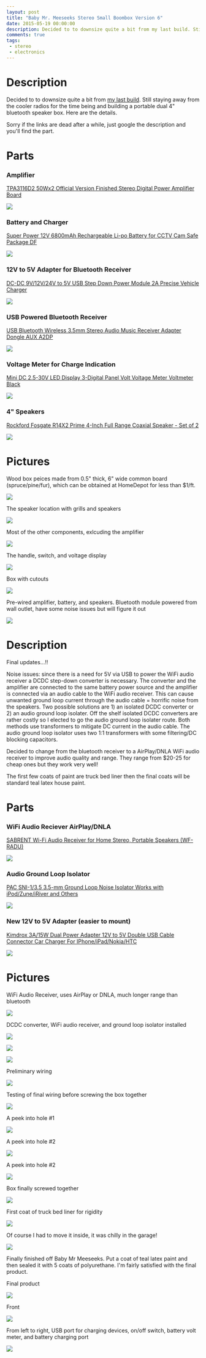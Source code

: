 ```yaml
---
layout: post
title: "Baby Mr. Meeseeks Stereo Small Boombox Version 6"
date: 2015-05-19 00:00:00
description: Decided to to downsize quite a bit from my last build. Still staying away from the cooler radios for the time being and building a portable dual 4" bluetooth speaker box. 
comments: true
tags: 
 - stereo
 - electronics
---
```


# Description

Decided to to downsize quite a bit from [my last build](../../2015/05/mr-meeseeks-stereo-version-5.html). Still staying away from the cooler radios for the time being and building a portable dual 4" bluetooth speaker box. Here are the details.

Sorry if the links are dead after a while, just google the description and you'll find the part.


# Parts

### Amplifier
[TPA3116D2 50Wx2 Official Version Finished Stereo Digital Power Amplifier Board](http://www.ebay.com/itm/400894841978?_trksid=p2057872.m2749.l2649&ssPageName=STRK%3AMEBIDX%3AIT)

![](https://lh3.googleusercontent.com/7-asMgcIGGd16mDDpKn7EdtD5eBuakJIHzHAp2edsym0uqKGoimRfop1M7SL4c3hppU8WWh894gHDdrLu_8P40r2LLCQ-XhD4nMOBWzGF_p5hbplw3wBTsuJGjnHdwKyPQyWnSLaNcyCmJfVY5HnlrHD3m_JKjHOcDym1vlrx9fSHUUmhHFsU4mDqgiUkMeuqtzkjJbTAzpgPa7f3TBifJOvv4uLo4Q9empZarO6PXoi_CZbgYMXlDAcnTtfgKuq9YaS6L9wEiOQjtnPo5o0NgGDxdoGM00p3Z7gR_n9XHAW0SXr8MDFqBD0aP81FjuwA0VXdUaFEYGJxrq-AOHLHu-Kww_mSTWlsxpPVSTqeyHCKjHi41casqpL4BmMCnGJ-qzZxyDqDrJaWePnr-puK9xx7yo56vf6n9Bl2vboPNiDjb_6Zq3C9k_V4KD23vgRiZIr2SD63_s2Nx-MNaTLdYfPGOOTfFqQ4uu5e2XLGO9bfEAsIdhhxU5uPjqS8MTo3QEGgS-QkPfxiWyupl2FOzhQME9Y1Kw4Lf1u4hHGJA_2O8aUB_TaSczqCY6BI_SlqJihkO-n9ygh9mAQKKKyu6JtvCCojBAq4N92hIr2mD9xAYzMK38L=w394-h327-no)

### Battery and Charger
[Super Power 12V 6800mAh Rechargeable Li-po Battery for CCTV Cam Safe Package DF](http://www.ebay.com/itm/Super-Power-12V-6800mAh-Rechargeable-Li-po-Battery-for-CCTV-Cam-Safe-Package-DF-/331626640087?hash=item4d367cf2d7:g:MgoAAOSwd0BVyq-y)

![](https://lh3.googleusercontent.com/nsA2ab464H1Oj99SbXolzh3ZvP6Ftb9cCzysx1kSGMS1OSYhcGyzVoHeo8Z6pf16wg91TDioRmTAdmh8jEavkOy2iGUj7ED79J8Fu9xoIK5A0GTxHDK6PHVHIRexgz75UG4aVH4XrvyaBwaRVKxKJh29reozjESK6w4Xkb5tbDpkzLmomEcCPOUDABkbQ9Gj6YupcQzg2uWnMv5rWLt6E4OlEAFqe_F3i1goTKbNdIV4R8oEIaVX7c5PaKYDasl2yB0sK_EamEKLJs0nQwmR7d4OgQ4SRfMFMLDEij0utyqJrXuq4tU9-PgC-K_oaKxYg-wwsn3g-p6k5OvP8OxDBUEbnsNZB1yVYuHNTvf-lKpdDAKzNet0cr9sGECfz2rp1s7bR-FlZmvRRlWhnaNphXC9cxj8di7rS5bBI-LKFT0LTCRZTQg5nzdt7AuCjTW0a6dnEVV3gXEHLSZqew1y8_Zk3vLL11snoutSuPMR1R8Wk1ec1Xn3mwEgm3CPB86HYc3fdnP4RZCYLFsIUWWhyfymqhE2uMf4BfHuRqoGi8jkNaPPIwZZLS_7-SQnnqTs7CamYL-UOV7PPy0gtoqHe5QGgodPeK3ZhbtgAYb7dOyIZsL63ooz=s723-no)

### 12V to 5V Adapter for Bluetooth Receiver
[DC-DC 9V/12V/24V to 5V USB Step Down Power Module 2A Precise Vehicle Charger](http://www.ebay.com/itm/131620939056?_trksid=p2057872.m2749.l2649&ssPageName=STRK%3AMEBIDX%3AIT3A)

![](https://lh3.googleusercontent.com/sQx11b7MWU-4yeBcUWktnBzxXQFQxHkVPUS1Ha-G88lubbgTXcbff1vN9hoLk6iGYvZwKRpJQCyIg6LrzJLzqlAZpQb1wnmpkkVQpDYIRdVy_BE_emCDfcwqnKc3vBXH661TBc7NXPL2SOODLmd8J6ypcr3E5Jvd33L1s_wro9sg5f9u9UW8E_q-qbqWMhCRJRGAni5smleIm1YHJ6HR51oo2JGtXmq3OQz1_9HUQ7y4jIxqJWqwm6NybsXR-80C9n08jcaGMwyZd7ADGQamA-564v0aRGxVva9okb1MnLgnQ0vZgmwl8wZTaFaduyB1GKaRV0lNH-o5PVOFMYZbBi0rlvJ8pcER6rTwhJvwUo1kYYb8I7XN1cTSUpmmGxJXmkzZ1QxxbmzJSPdyeKTYMRzbyUFMC12c9sSv21PcdjMkMJkRUMbt-IzYYAbRphg334YJt4tvPg5VmGTYmoBuAp56zTh4sw9A8dSBYJH_92nowq3J4LDngSBcaa91xns2u5YEtkY40GP5MGFLnzzFsBLzqYfqsD3hmXVpiILJ5W51LKT_9jH7NBZ32F0QmXsJJqO-Kut4kc6PVokClUrMeHqSbdwOYI1qW08-jDM_kt0OA_6G6tXk=s723-no)

### USB Powered Bluetooth Receiver
[USB Bluetooth Wireless 3.5mm Stereo Audio Music Receiver Adapter Dongle AUX A2DP](http://www.ebay.com/itm/131579597994?_trksid=p2057872.m2749.l2649&ssPageName=STRK%3AMEBIDX%3AIT)

![](https://lh3.googleusercontent.com/3VG2PWmNjRi1W-4QH-c5Pj6MQ-LyzJpYKdThW4TZUiHVUtgipAT9xpy0QSE3ULPVHNnJNuCXcSMQrLZ_wym0AGuej0ZO_DMzh7ShHO_c-Ve85KmkWCu6WmsNrLb4WRqSOTpS6wMkz-SM_Ysd-UimFYD58aGnNwSD7dih1WtzWihSTe210fvAl0VH-5B_blU1n98JlWAbC6hh-r_Xo65AB5pa3Mq0pDR-nA8k9EG4QuNMD11ZnKPN6hQNVwqwL79dX0Gews_cE8lfdLyZhYa1gwTCyCUtdmaTp0nRpsfeWBzwouQ3APZpMBxYpPhOlJoGYT_pn9QkpIkx53EaGbk6Dqxr2yqNPhcpRHuunNUJ5tUvpan9O9SWVl8a9ER4L31HHDBuY6KwYEaK9FVywSHCu19OxzZNetI7I01EdWrfxT82UlKkC4mKVakkLd8_k8n3bN0AeMzJicLKOgUKvdhUpmSEd7lOybEd6z1zLv8pk4SYfOc12tg3RPzLvja2SsYE3XLFNoj9JhzqY_U4vd5czqKVNbQrn7_ZGFFMeHqGYPXppfdPr8o0DO-v2dn9ylJZsoiCaXqzdxG07uJtt2-LjQ7uXC2AiTbppljj-NpX3KltZVVIh16s=s307-no)

### Voltage Meter for Charge Indication
[Mini DC 2.5-30V LED Display 3-Digital Panel Volt Voltage Meter Voltmeter Black](http://www.ebay.com/itm/Mini-DC-2-5-30V-LED-Display-3-Digital-Panel-Volt-Voltage-Meter-Voltmeter-Black-/121661543669)

![](https://lh3.googleusercontent.com/uULtkXEyVkUpYQlhTQvgQjR7BLO92v8RkY3MgOAbpDp-yamTNJywVf130nwnV0gFKat0uaHuuPMxcca_HewFfarmy_Qf-qoLmWsybQa5DECtcqL35jwop25A50D-7feuah4vtU3E8y9Rijw8H4luJSsCbOOvBwfaYpdaV_-QmFWV678Dva6RWD8LroDfsN_6loMV9bjA3sTVtdhgyPxqX4Y5Eb69RpjwP04etSSnitK7mfUg2yTyge_efWNgBdieU1fkuK0A2z28H7VC0dMTMs2d3rKgh9y0KtS2FV7_VwkDA0ScIUB-A-2VjFozp0n_W4rFXjsI_Ug9bixdINw_h84C2xXEOGiTd5BpteHAKZxC90yWAG1vvJenfpQLvLmqZl72kkMnyr-a2hrZrlSaV-3knpqNO6N0xH5Q2b_Cp8LgrBoWkVzcEHILuB0scpS0oGH9MC0yvunEh-EsitfquB46a7aU-NC72NSgHAO1zvpYBVTiSLMM_Z1xx7D2pGbFd_on2CFRn_4jR8TxkSIWAVQxkS6Oa87e7WlhgZ0KxU02FNdnZ88zjCWOXVigdBCSFDtFsUKkDHQ9qse4qMtdCoZ3NfAAzslFZ5WF4DDiIhircEVp2mbZ=s500-no)

### 4" Speakers
[Rockford Fosgate R14X2 Prime 4-Inch Full Range Coaxial Speaker - Set of 2](http://www.amazon.com/gp/product/B00BF6HWF4?psc=1&redirect=true&ref_=oh_aui_detailpage_o00_s00)

![](https://lh3.googleusercontent.com/XM_SSofhUD9xuk5CWn4hh2wHXJ7GdFdfMp_QszKimgLz-1DUKn5BMWu7HH5aNmJlL-ow2zQtYVN7x2X6x5p8Ir5CKBjPxENb_MdNubLON2cogqV-eJxlcZKCYr8-XJDXkcd8OUiTfzjkQz8rp4AbQ_X1Jd-jEn_rxiHQZ5BF8VAnnHb771wpqV6nmianh2mYZO17FnIDc42XUKrxZJxYLLDcM5Cjm88Tho_uuueBqV7xgH7tGmJz5ffpTTIWQfd4IzmjDkVmTvFxxy1tCwByQgcw2tHzgjVPtG5Jrimdz7si1nDcEnwG3eTtnFBcV1IY2EtUkDOAatjtotzGrmAYVZviW4_VK5jVsfjE3f-MWDHNb2jXC75GYgNuutfkXqTO1y7ksdVr0evLtXI8I0ie1wCOzdvrMxBp6TV-OqLhwFcKHfJAwyxrtGFhP0O_DWV-F2qQybj4MMdYpWiB3ent4V5uA1IcgXNzEsDeb4KuLG23a8FNOollV_oqwwAuZ6C0aRsyCjVrW7-4IpFs8tc79KGXPbqAtZDKBM7QncMg9D85_0H7b8gH5Y3pegJxpvpDYsb6eN6n8KUOsElvdlwp-jZrhtoJresmcmF026ki-_dEm1MgQyNI=w1023-h723-no)


# Pictures

Wood box peices made from 0.5" thick, 6" wide common board (spruce/pine/fur), which can be obtained at HomeDepot for less than $1/ft.

![](https://lh3.googleusercontent.com/ON9aDHtYSkX6ZGEP8M1E2HdhqS5ZDhmRbNkIY5tNj722q34CnYSy4AIU_caXYkQvUNaqRSyIijShlApIy8yRtVA9yqORwzPFKsKgHk9n9npf7EOKF2oW8R87y30i8XO3VhWyicPjGLBHO122ENPFhsEkPUNlrctUAgLaQVpYzOlsOBASggoy1oiKBx8TE_dkqnFak08DJAEef16meX2OPE_jV3DlNoCuwu64bNGqXFo0YtRyIGsYfgdaPpdEdqd_Mk351sH1aKNKjLwviH9wVc-AIVifdJRXMR9100BhetLrX2i2nwFS1g51rV3OOJxabReELyxoaqLHS8VSgblHASGylWlXstbRd5djxq0ql1eUJnQInAwve7_xfc_i4-U8DxXcgzaT2QGpJ_0mUiiaDJ1NJHCio2anDvHQloNRPVmewtb16quvYIuSbB-aWdxxPXJJ_bhuQGJJTCPtp8qb5EiEpgT0s7g_QGHV4CFAafTRdt1AzUOj1UEs7KPUA32dAz1zbZ9YT6BQJR9CJaG_H7e93bUMk00J9BOJ5N8-2KyQZuiJWUof25xRy8f0Mf1U5J4EwysfNhbEZRr-Wd_z_62XGiLl2-CjpV7KrNt80nTWVTcXlh0R=w964-h723-no)

The speaker location with grills and speakers

![](https://lh3.googleusercontent.com/Fap-3MKkG0kTTbg8DxJ4pPcUpFHDw-p-B48_qSlr1rklJ3y8p14bllFVWEUPy7Yv4sAfNZgAmGSXmBNGJMiqcaYMojlGNVOEgtyENJVllAM2w4ANXdO5K4DPH3_RF6qbrCOvt1swPfcZ-mxp1Wcvtt5KXVeXE-vGiVT60mdV5_FSI7hzhWguD7CA4wMuYH98k-NS0AH7NNhXxlPuzQc0JOjJQI5VFKlShInVQ1CyPqZtK27XbytTdaOumyu1uEPGTX_DJsOa3F4EgigX_PMygzHRcRPppTsDFgig7vkZlVrNeonGCbpnhuHYBV7jant-i_gDhK-ql3gsIAhqDkUkGVN6xm9XiCmrOb0S5b1vjC2N4dB1InZ5xRBVIKd-624QjAI9n4hxNw3dk5IL6fRCRr8zKjIpZBSWzKMmR_Ph4NThJo3p-i5wXBxRmnjbN7w_HqJSmHrOyLgAK9H5nQhiE_WHQP_UAwkIOK4WduGuZHYgo6Js3MOht6wl6Y72glknvzEKwNNRVIh-cGeML4cgpNA_l3gBkLJe4jeTabeXBuufIfbL9le7wMTTDe5NmPAdzWykGiB9kHHxAiIf4n_3haToHO9AWGp8SNP70bK6HknkBZtexeYG=w964-h723-no)

Most of the other components, exlcuding the amplifier

![](https://lh3.googleusercontent.com/-b_9kh7UgAcTf-p88lonPMFlKf6l2OKGyl8jy6ZpJQxboujU9dE64V-rVzqeYXpTsveIBkk3_QkoN_cfe2fY4ZiiTeAomhdrYn011zb24OhkOlVkhhwdlHoQ7n_kAM5AWNK7-EXQrXs_cLWNE66ZPL871j1OoWo5kPxcVah42-O3RvdaADANl3jBN7A3XA8CyLRn-REcJQE-cyt2vuk6VjH-gVTUTBKK_77vub0JyZvKI-X3ZDjZNnbpjMatHK98cdaeB0SMv5wkLrWHepnNvhLCV7Riwtcom1DPfajofAE03RQBJGLHTCOXLk_5d39UbGVtTqU9JZ2w8KfNi1ooLFuWYm8ZzTjH7ZGZ15wv3SSgxRlTzlqg5OYchLStjyUvy1RqRgkUsvlYvWVJDqCcgrnFbNjZms34XwF8Mvq0Uh-uLsJ8L8f40QAoHanH3lQZLIlxAlgyiP6Az5D6QXIwvyY82wU1IqsOFbNPpu_Gq4jwexQCln9sGBFf-NFR157yICfELeBcxcpTnMhPuXgKTD7cKbQ7cJd-dH7Gxw-A-Vh745YtcRC7Am1uSQ6HHkw7N5GOzWHJipabarkZzITRSnr2m46eNwWRFVZG1XQbah8dvAHZeuM1=w964-h723-no)

The handle, switch, and voltage display

![](https://lh3.googleusercontent.com/fKf8LVhC9FjZCc1lUwkXD62wBoz70W2_MQLxO8s_ZpdhgQrn7t0JTgoM2V0QOUT1M25SR11pUoMCFcDSH7vvIoPBvoYM63OmoqpKDZk4UabMUGCv1_HwIteCkXn0EWrMg865AasvR1NfjLkq-gEnWthTfqK3pPW3dmxy93ooK5p-bJkm-SPg5Xl0flW9fWgqwUi6OCjf2XpPIf2FP75O0jh5sHicspVUIfZRERWnPKNlKQZrokbaAfyEcvrb3kn7XxgBRlxU13dHV9PJ4xQHKknHJ-pN0tzjHRo2BY7Xe3BhGGA9SCjppVTJoHwpyi9Z58c9tFEXSdHxNLKSU9y-0YNuFP2zOkLhwWQGOL0fZDVOgXtV7_qQ0X7Hu3CXdMKXdGPxNUpvv8_wH0aAy-55g-0Ho6ywHmgaBwLRhqtdyMEW0h2tR_hmgRVfXcdjpptHxZgx0oRtnJy6kNoyswaSbtPdc9YktP22clk_jc2u9PiYmNhawAus6X0cjJJEhhMMjs9IR-Q02OKG7V5hrUHsJFacgNxnzhtrdihVF10WXB2ZvefXzvLAE1ugp5dLSqJqlB0I5FFAINYR71nUZAg1m7cq8ak43NcUmy04xuBn-TgQwhDmz5TX=w964-h723-no)

Box with cutouts

![](https://lh3.googleusercontent.com/CXi0GkHvN86fLzLtmFj9j6H0yxBHJBy_I2Aoi8JkRDb_9Mg3NHHDRJBuo1Jj9wM9gUuJlMZ1TIp79gVClTU1bzOpFuTA337W2Cl1dSwHT0A506rnbDrry3YVmRwOdhZsXConG78fjLddP91IE_Mg8w1tPlpTjuS-mekltFy53d25dilJTQMAtzzu4K9Ue-y63_f0qGcu9S62GJvgkraIa5rGrQhwQ7uxZ-cc3m91PRAgP5jy8zz9BLqlx1pu5n5_iCZGF783u1yUZNG0ul-nGpJrcCIfiGDhN3Suj-vjc_pdthMTvxCsqJ0GYqKRDOf-qzvjxzt9k2Ioco8npOdzrIaIwplAgCqALfTewbDzmqAtniWZN86hyP4FU64t9IdAmjbIRvmzzlaOU6UmQS80AYzuGWMrxtT0GOkdnSUE_RXiMMLs96M7cqN0aOPqCHOFM1KomghkjImEMsj-rD_HBCYA4D_4guZ3bcngXeG5Ez61RySw45Lr5qn6D2wGLagbKZDZD50pL49PWQk_OHDaCsnScAQ8u3AtlfR_uJeMMQpS4KR9bqU8u64NrrcQyIC1uCGXPsdbDg9xzjjgOWVzfJ8QRPunom9VUalDMbVxAcz8ufxe4y-Q=w964-h723-no)

Pre-wired amplifier, battery, and speakers. Bluetooth module powered from wall outlet, have some noise issues but will figure it out

![](https://lh3.googleusercontent.com/-67jZXvX4BhRO91juKwLt4qlh7UAgOIL2hceqKkL8Fr9lC4CleSumX4s7QOZpWbdWGzz1no4yU6qE-pBqWfJNiuTXuoJbovwORepyovPpGI2BdqYrO43znsYf_jtLwsuIcTwF2plhkXX7Kp3mcjq7C1EisKsW6KNGizoE50AgFS_ZXCu5h3lga0A0Iq-lg1PdInIbXNZ2u6zFfzzMxg3DoCxvMv8rCJuYUYBmf3zvGukXUaY6V-KKhuI6o6xVZo-qOwmaPg72Gv88QxULsef6LUPVMteEHkVxAfi4Cnjl53lp6026ScjshWR_v2g_AG7z2fl1KwWHBKfhgdK7jd7K1E_H9oS5uZKGy7YOIf36OMsnjZs7mQu530WE8F2HttNezvRpvCB964DjFwEKEtQQhdTCeplnYFu-AjWPobJ3_kyk7sLyf_Jjc2J0B8l_Fj4nMoF7tuRRklU42FMndGNyeyEStLdzW5AydHVGvKJ6FYBwXGVr6fnw-RzS88pMlTkZDPzBz3IuI4vN1iaQ_sm5-LlOgjQ7gpxFfyXD612XO97CNtHpqX_zrnTIEm98iXCC6T4vIcnDt_e8o1CEHWHGonmyOc3pT7Hb50iIi4Jr_0YfgL3OqPx=w964-h723-no)

# Description

Final updates...!!

Noise issues: since there is a need for 5V via USB to power the WiFi audio receiver a DCDC step-down converter is necessary. The converter and the amplifier are connected to the same battery power source and the amplifier is connected via an audio cable to the WiFi audio receiver. This can cause unwanted ground loop current through the audio cable = horrific noise from the speakers. Two possible solutions are 1) an isolated DCDC converter or 2) an audio ground loop isolater. Off the shelf isolated DCDC converters are rather costly so I elected to go the audio ground loop isolater route. Both methods use transformers to mitigate DC current in the audio cable. The audio ground loop isolator uses two 1:1 transformers with some filtering/DC blocking capacitors.

Decided to change from the bluetooth receiver to a AirPlay/DNLA WiFi audio receiver to improve audio quality and range. They range from $20-25 for cheap ones but they work very well!

The first few coats of paint are truck bed liner then the final coats will be standard teal latex house paint.

# Parts 

### WiFi Audio Reciever AirPlay/DNLA

[SABRENT Wi-Fi Audio Receiver for Home Stereo, Portable Speakers (WF-RADU)](http://www.amazon.com/gp/product/B00L26YDA4?psc=1&redirect=true&ref_=oh_aui_detailpage_o00_s00)

![](https://lh3.googleusercontent.com/QIDQkJ_uFBVgQPjYYz8SuP00TgugHEhpWjAmvYeRO43zp47ugprn9juIUpK-UEzE5i5iUh5yabzWFvpVCUqQJSaYZhuMY3q5Xn4xDRmByzUql91qwuo48sE8zJsjoA760ikSyl1fsWpWkHgn1MP8E3ZMPcNky2CBnvd0Tkvn6buFtS9VtkY0ci_-8rhRAPAKd293-K47C_2pzAUxz_fHxD2OkV1PRXL_2KiucJfIMLCGVs2kq3fg1tfSLxYkszbplNrZ6VSOfaqNzz8Z1SZM7BgXwd3Nowotr_FZeMtrIJU1iXu_dbhnzrr6TNLgkHMVVj54z6SYMkX6N7b0eMZAn-Idc5ahBkGEbcSibhhGgI1iw73fiQLl8XjF1hZGYhl8KXf51-JgYwiuU3UjtDIg37V-IsBiUE1LARrpYxSZtpQmlU-I3Ras-HP_GrXT8KEpxsuI43eFRT6LjMsOx80ytTrZ1Y6hHMwvKpbJ-IG3zDivBStsulV5RASrKClMf1a-iXZ2QeZRIiuhvpCczDbXw7D1gZi_YWlK7vqhnPi7ZHtZUPki_EgFMJKTw08soLEhcrTvSPCQulVlWuB251hXqtrWUlb55IRD_jf3g2kvq8RJjKpqHVM9=w543-h723-no)

### Audio Ground Loop Isolator

[PAC SNI-1/3.5 3.5-mm Ground Loop Noise Isolator Works with iPod/Zune/iRiver and Others](http://www.amazon.com/gp/product/B001EAQTRI?psc=1&redirect=true&ref_=oh_aui_detailpage_o01_s00)

![](https://lh3.googleusercontent.com/o7Qf-PH6B__Dy1zg0hIVwVv0BQYQyohLuFm2bKdRQQ2ljFEXMekNzAWL4p82bIoGbAZccQXNejw-BlQFbD2j5rOclHrFHB9RLTov93JJH7ArwoUmtVIjde_XWfuMgo3YcPeEiRXKiN1ruBGaBzciVNGG5QQEiu66vVfjn3ys0G8ayjKXkMQh6ROtt--qvKCcenjY_sLFO84vT3AnKtP7ssmQLHHPAAKTT4bj3XQbNyjx2XTdqQm33L-QXvxcvhOGMy6LN4mRRUKeIs0jwlitV1I8PnRNLFnRug4uEfFzLOBYK5q6-ogmdHdt0o8UKYg4DpkkOKpnxuW3O7TdYII8g37PoRY1m0aO82nMz-zVo8KtsEBTkzWlRv8O1naMeKk4z2puIDDHMwJm2dBqhaUcCFXPDsVabItMTXxq7NTBJY3h7gm7hsoWyra7irMpw6jd2diICo_h99gys0iZ5v0HAvJn45qDUtTaFxWLVxHhQuK1GmGOKvN1jJyYlEnwAwU6lQsmnh5xQdjJcpmBCskC9tQZQKobur9EYzve1RmSNCR6hiAgqoiZdSKQyGaSJ8G2MRHeWbAfDQK1RmVDw4nPgNxueNH2_YYyU1P8QnSQ4-PEWY4x99qu=w500-h349-no)

### New 12V to 5V Adapter (easier to mount)

[Kimdrox 3A/15W Dual Power Adapter 12V to 5V Double USB Cable Connector Car Charger For IPhone/iPad/Nokia/HTC](http://www.amazon.com/gp/product/B00XDSA82Q?psc=1&redirect=true&ref_=oh_aui_detailpage_o02_s00)

![](https://lh3.googleusercontent.com/56gKH3s1r4EFT_PA2RyldIRG_QYtWsolq5B7FDBpnMM-lxWdtVqJL2E5yP-QzIoNSaEK1YtaqvKakzSx3AM1QVeVFfruyllCCVdgK3WbYpA2x6zoUsRmXB-aZmZVzgL1pjGilCdw3nPm5EYaElKTN7LR5Zvq6ckEsJVyLBt7-3t2H5J7welU-R6wfoUrurg0zKO446V3pyCatKLcS2cPKZiZwzP2yFAUrDJgzopJCqTsbx7Cx7P8gsM1LOpBwPgWzDRcEJ79OsJ-dBifUitY_BUN_gFZGyYgfkhjVw7Ub7z-l-fPb2QNOKQJFYAuxJi_MiDdqqnTrZH2dWAmcgmu8IZLaBowh1T9OdWxxNbTOQDOPQw_mHxNIqp-WmWy8lVdGy7lN9YFiJ1d3Eg-IShUyoaoXoHn3aCPoSAwYw5yZQfAOLDU0L69Tu2D4iyO5reeJYcFo3lUliQTTGOarxps7sdlEyXzURPjEbP4vZSS4XsxQZ17p3LIkeh7a--Bk2yLSjosVKkzNjN9yS4JIGRLp7GgK7DRfOAlDj2X34l-GzaECkmJ139QVHyrIMTsG3YTOt9yQTJbvzc1GzaSbAEO2FGIzLgdwfzwuJFk3x5XReDp_LyKTp2G=w422-h301-no)

# Pictures

WiFi Audio Receiver, uses AirPlay or DNLA, much longer range than bluetooth

![](https://lh3.googleusercontent.com/YgexFjFiUB4J0EuQWhdouqtvG2if9QxmvnBxbmJ0S8GCipy-deYbMuVabte0T88hUFmkUJI2vwDTeDPPcthqpNUnJ3sj4wBIOZjZ53aHBilhBqGaT7kavKgdrYrfiJL_VIuwEMS4tlPC-IghaSclY642vAEIAb8ApmygCgJVRME3lzdkUPRJSkS9L7G2U_cAw5jrht8TYOGXPdi62iGmpYdtJBGudiZqlPL22wl8mkm1WTY6aHkXOvpX7vCRXqKCsqfCn3yBJLQjj5F0FsQV5in-eMZoL_RMdyC_MRXyL7srr_6y4HrSYAO-GsLvGF6LhqJFJT2eoRKIg39p0GY-OGDkYQC-l7DydnFWbT85IqNYG5iIk267xc86lvneKyojG5uo_L-oFItJkiV9AawhjPTUUB8s_fbVsQD7e2Y73lLLkZ-m9yZ-QQfRIZfLNlU69dF3_i8hK380E_VdRJF3dkM2AH9GWUbDt0KrRpWdfNF2tKzs37ExBO6J7YyUtqu7mMLDWcHuOPwStieNWWEDCnrk4JY0QqjZZN4UD8oQErQ3PDPRPiRIuxQRxqP-ft8o56D-TCqZxvp2BFlR6j3rOMA4sZGhQaphZ1eUt5d0Lg-4CUCyTO95=s723-no)

DCDC converter, WiFi audio receiver, and ground loop isolator installed

![](https://lh3.googleusercontent.com/z5Bu3M9-Dd23IyNXzJYKIMye_gcKsor9lHdyQqs-0H1N9bA2oH8CW6fPLD8Mnqlz8ZPD18sDbSrmOuIfbeqN5GB01x8Rj_sVw6dDnYjAoKVmSYmtAZJvlJUf_m_xxZFozwEWhKr-8yh5N2QPOGKBwAqywyM4AeTY4eN2GZAoEAG1dX8ALYSXYs46OiY60vxP3uPjkHmkPp5fwht-zU-y2v82HbHNJzIUAPsjtLc-3-w5lkAwlDttGmYCZ79iEHlosgox2Uan8qTWx8M88OCeKRXknhwCiGWkuZWbD9fmm4l3Z9ZKGevR6tWP8IVC3inewf5iVavfYx5kAlrauymYNW9wdvCAOXPtoGxQ-hNeSyObyLQGssOPvy8rO9ZzSCYgPryolsu61KQpjmgpH_5tMD4Swc1x_j0Wu0xbJXtscE_gWCnakn9lGXIzgRXiR7MeB7yN-emprSyRgoLtvUWtQULVb6eyJBuzZckCYUp9PRVqryww8D2vS3aokVwTIppb1jmhI_oaCu_4PFS9psjbCnIBnN98ohhntramB_6gf-ONB6AbAiNGOoVLHmBEg4XhO4heVCH2Doi4jJJGCbE-qCPfXTkIbykI4ERTchuxio4_7tChTHdv=w493-h370-no)

![](https://lh3.googleusercontent.com/VgOqtKv8JoqnbeH_yqEyoJVwKoeZQVs6NVakNZc1YN6OWftp_KUruJfj5SIZoQwW7Yvf40wE-fY4ayWe4_kwVe705Y3OmGUuq4qpwAtL59M3FZe29BwTbCP2DqKsJ4ag9oG9zRxakCFMGBE8hf8H0Z8w3Wk19LDRwfOWWrbq-0Ron1Q7eKLKNeu2Y6VM8QPD2pVn7X2U6_PlicgGQ-nlicrhkr6TKSJqEQuFW7rWX0QBrF9SKlOmqbQMCyn9DM5KCYyY6ucgBs7DgH5tQCHrjR0q4WBIXy47xXOS_tA47Ka-5pMQ46KPpIAUxqAfjThsa-w_nqXHOoIhuKajtET7VWkOB7JmlxKYbqM5kariqQAA0sRNSFowvGBKeZHZdfpDL9BXMC7NtnCXhDh9vrIY3dENnXPSSrDiZ4CRKyo08yDs4wcMSDpsquFMvxRhSPRtWR0AL0217WOVrIHBgfS6yX-C2cSJIlX-9-yKfgAbug99OTXpfJYEfikPnX1ftrsIbzgJmKCwEWfqy64jp4W8I54Q7CWWylEuHyAZ5nN_IPwOkMc8yFHyny4IKilvf3VUCYzSD9t9F9xdMKe_xB7ditVFho9gGIrwab7y1PfmorWIxCoJ6jnu=w543-h723-no)

![](https://lh3.googleusercontent.com/HT2cdAxPVN6OJnx0a9ZLqqJyXZiDF-rvS_lxYNhKZmROyB3wvnvS1LVNFvsmI-Q8rcW9lp4jkJnRQTyPjG1uwZ5hHudlTyrdAPnAe9DWlyXUzarDx8PlCde1eSF6YWL2W3GYGRU0tPtziXI32oVsF-KPQwf7OxVZyrPahYEoRPkY079T4dELKDb9XX5eYx26LZbydHYzb_Tgm-_GNRkqtUGLPpcv6qEim6PlQGoUl8grhAN3w89gA1ayyGX7aj_Ftqf1-Rt1zwOLY6psL4U7LytwSiKfYkmWoORXZfAVuBs7NZFayfLY6zuZ88IFnb07dVCgUw_bIPnDgTqHtWU66OW4b6fcFDcTc2gA6NzbUz2LQkp7gxJwP9ttRClwdh7D5CqGhnxWhF4Gj5eeolXu9exQNXnyhPvVN-RNLhMcadUuwTudByi0Fipy6FVk6P090Bx5HEagAVCd7aezWDxOh8k4SVZEuJXvzVWLyW3s4jAM5EjjLi5W1DJzUQpbVq1t82o5_zAMs6YLNdxkK_B8mXXdIEE2Fx8WpTG64WnT_fsOSidWkM-7L79pPWymFAnGnKwVocGNIcS0vVnjRAaG9u87HO9F6bjABbGb-lZ6OW21qh2Rtfzp=w543-h723-no)

Preliminary wiring

![](https://lh3.googleusercontent.com/vPigfTje5Qa43HI352UCCgf9gNy5nz7Te9GEbm9NS45ZyJdS2TPLMO63zVSpypJ8Vfedy6E6z2vWCwcE6hxm2NDAoT2j2xntRWVJYixpKyFHuxR7or6qBrugJPAZbUHQ4qEXnNYrJ0r0Lvawynjpwp3IVdPEY8IF-LuLTD79Ki7TqwHuYu8kMzCdSNvl3oVlpGGrtfzlWxsTe80ptPyL7PFPUX2U2gazpGJkxZZPBzkEk0bfpaZfcJBlvlFZLNxuQ2OV21Po_nMlwXI-c2DuEul94fDrxULBDqi5HCQ5JZDXJy7Qs_kKdTZ3cxyv-67-ioIEnaFboHSSNa6F7V81zyrrLnejPwDwoh_sdYuX0-36zKaoPx3I0ontr_uOvcOnLwrt2wNcFbV2KHUKkJpBixIuV6RxsLPnfNsKGeRg6KELaxZeKoVxUeCvQ1e_0F7lcBiGJbPbIEfTxaxosZrUUrH3I1IA7ncqUcRQDSq2qJVnoIaUHdqWBm-6KvYmdirmhGQ-QzeBsiFFAT7dc3YS5o1SNkc3w1Q1bVHrw51Y7SHKYbJ7A4iOaVhCzqHVumRe_kb_WPLWZEuR4wWTl2wQYInehzyB2A3tnrsaI0hmx6cK7Gn-hxe0=w964-h723-no)

Testing of final wiring before screwing the box together

![](https://lh3.googleusercontent.com/u3Oe8TxW6xGhkdxoHpb9DPLOArv3BwwSBz3k5z1ZcHzuQprCpaDS0vyn1yKgPgrfa_VPBHKNuHZENZzb5U7WMatbEK8fcoBNteEhZmpDkL2cyKLxq1yMAlPkFJnzL2fpUa0yr_EANxPNm_aXTfjwB8fpJntKJw2oIY9FZm0KdNIvrt0lYWIK0PmCPLIR4WpPNZjnUFS23xz1nBFuXbwlSrHmkZrSkwO4-Xo8hjd0N8Es50u8PQ0ul6Mz9tDtIEzE_whelyx1iASRB9jbqEdgcIYRdDn8LvH5QhbSrXShWet4tWKfpXgXC9uqiT2MvRCW3k5E4aIfkvFiqC5D6dBOaBcLlbk_d7e-PE5FH93YL_a-GopHZVJ6ipLGqjhJ30UiUqp_nY8GigjKkX1wqBzT39ZNiMWnd9GPcI4IzzXfyVPIF60_Ohbu8hbVWbL8TKMVgJ48rvzRrh5Z8u99EQTqs4vu-appZ4wigzguSNxbH4vdJf3kUNo6bbal9tivZq4Arkzjiwq0M3-uCdk0KAdv1C5Kai6lgZxLucbPa_sR8DntoBmnbyd8CNuD0kEndNE9JKuFWRBOmYXWz8pTgS17ohWtlCVjTp5a0TtjSyPK9gRPsVryoX3J=w964-h723-no)

A peek into hole #1

![](https://lh3.googleusercontent.com/nR4KmViWZg_uVTdx1gjKXJMCvM26vfaW8sZqV1cDNFHrb-RH4vmzgYnAfi0p6ffFnUa8c2-Q523_3LBRn4HMScMeFs3yqSML_3KXdvtl3O9mj7wkodxyFZtsVbA5ezge_YsXvTlDy6qpXtXJ7pFhEoqv0_1iTo5uvlJOLmWORDg0ki6vz_rRJQ-YLvNuJ5x4LQHzmRelcC8ulC07rMHujj85sal9QVL0YbudFoY1NKE7IXcdkNLotbE-Y_MmldcEBadsYEpzBOxfsQQNRm5NGJid35-fs_8G3LqyAIVbebHNSl-zMpcSXfzwpg3aL9DSJK_LILtKtByC50vYL_QY_bLssRUqRz2_7h9oKAOR_C5ZQXqPDQ4F885L5z_C2GUO-zX830D0uElvegTgKh5I7A9iRqc6NsS-mwpGNs87SOZoPRbDuctuLOPcb8lsiRpqqHiSfophj24gS3zRRUDybsp9oRWXNagUwr_1SlZaJtNdY0qgcSHiCBmRq91H9QpCV4z9SOwQiX_fVxxusyuBRchFCGWyq98FObHFw47WQGNVX1bw0MsdUXfFBmu94lE3N35sxadZJXACXzyjU2lN0n8lEwPLKY7r_IpXGRP_NrH3v-u97HU8=w543-h723-no)

A peek into hole #2

![](https://lh3.googleusercontent.com/aY2TxfMcK6oYg70x3wIJaHab4N_ejbKzpgSO5dX-8xJQvuiXyiRZPQ33luOmFsweyBEcgpxm2_ZZtpXxkew6fLHFSlLmzgkU2R71LHRbT3A5C0BfTlfzM5nP5hRPJM5fwTE5jyimBiobHQ6ojT32neqLcahXnRlwDqjcydUidPnS4za_B6-dOrhdCfvwOpiiip8-MT9kke_b54XckNhc_xntGP_Ase_yG0UHJHg1JOEHE360UW7s-i0LzBBPonBKm2XiwECpojn8Ewxdl6uTON_j2o8I7FsxPCFt8Laqj4asA13heBeMr9Sd7ShyFNKXe9EXEt3Vn4LgvBEerfqvs1YMW-E-5cTmTo6lEC2S0LxPlx5dk8pgeWpG9yVgipZM3NTHxasW4UknYzA42cUvPMK3Mg5HSsVNd83rX_2Kr5_dhEqTUbEx4mdJHnwNqjimoeSWpBHu_mdMrTtAapgNY1jrYDv5Eur0XT-RV5gYe3MTbDB5gLArsKfFVyFMTvdXIx0NsME7XiVlz2WGntay1i2XiUW588R2LBumNeCFiErxE5qLmTR64cGxK7FoD-PyIU5x9shybpZVbxSFygFZGNL0NQvw75ebLBndW2geGITRLQydrdK8=w543-h723-no)

A peek into hole #2

![](https://lh3.googleusercontent.com/kZeLyMYQQFKiO9tqkX28Auk4UV6yQ-RBgO8CwcKCrvQOc9NZRD_jAD84HhThahgxxi-myYTBOcOs7zkHMvHlnrfz6xV4NYICZEmEAGoBAoHfyHt29hDYZeCUI2BGC7IEmmTFeWm2bA92RC_kGpZVLBEJYmtGl9tan-7pBaZvLf3l8rvSMwCXNrFCBksxKoWCV7B1SEawocb_4ua0Urhmthj4aY0BzGBg7_6HzN-v-8vBM4daR5JznqSqXrYcst4OXUKcSPlbXiw5ndUIbwwkoxAYBE5opA38ZgYW5puzGVKY2tvqD0L-YjgoYCKIQqsoybNzVfl2g-Pz8O-hLtgMN47G9JyJggaytPVMitNd-Uu2V_o3nCrO5ck_hyj2UKoC16ejwX4oJv-zlLfJPmk8olC8GTnkzHzm3yKqUKmCb1UZCAapE7DN-myjrgyKLh9vjl1kLw8ANK-JJZ7-9for4N-DFmS-DlbiUEUSDoOk5JCRZ01NTLQplEY5L58R3ogVrmOruFvCqo8Az0zgD0zQR3ldRfnILePPiOIhkEJxpP7IOLfdaZotRyyk8BfwpzOavWJV9UgYhh7VBQxPb9bbA_lV6fSW53KLKPW8MagV_pE52EKwEHcm=w543-h723-no)

Box finally screwed together

![](https://lh3.googleusercontent.com/v2NNRFAyXEyJsYcZO4w38qI5GgriipNYGcsD41d8e6ivz0t_-ftpAuBxgi3OGVPgYoAEFBaFoZpyWRJaNGSPaml9m2g_2dva0Y3nCZCF9t047jODsGE-Z0sPIrYIRrvy6Hx5TTIFAIHCoAc6t8I1dDVWnwLcFaQ_oBzHFYC5iZFaUDzfP2fvLf9Ecfgt9WYbe5yRlmvYu_scf0E_F3Eec5J3w4Fu1NyjtQSOQnYBDlbpSGw3KyrrirZ3mSGEB2VKSd_Rr69QKAm8KINakWumDRcKx3RzdQ7GS5JlfwCs6hG3Fbdo6WSw1NofmGDSWeObR-uJxsqAQBbIfDLe_dm86ic5hgYK9f0N0taIN706FoFJ7NbRAhxc0jSU7IMxgfhqUbIbN8JltHSztHbBcHrDW49e0EFBKvIKyvxTObHdCAk00nsZGOmJCvnOwhDverkpFuDcNvZlNW1Qkyyj56n1GEVp_j7Nq2vFGBB4nEpc0Be-fb-xmhZU5VVbXi5T3QUoB9s5K9rCw1sPHNSqOcm1dR4BXqo_eFknMrmRZ-JCFHacWca3k3fGuKQfbzoz7Egjebii3kYFgCu7oLQN922HISa9RYYWIkWUV3Mi03jFzgH7H--8PEk_=w964-h723-no)

First coat of truck bed liner for rigidity

![](https://lh3.googleusercontent.com/41T4DZ_D-0dxZVbtVS0xHK0MsMD4hqzCa1bGotz8CBwLFgdoZLjiQjj7lldrfl0yuOddAFiAwmQ2C_IHfencQntr5mczI7shzTcDj1yeZLItLhMCCiVGSs8-NoISbUkZREqCk2cudVQUYkjzQIp_OgbMEbm0vDaLtrmrjlaSCJtNvNO-MOtJCEgS100_QsiND-pf2ieUt3cTsEgM6dRmoo24IrFwELTeanQCLC_lU605n7riMo1w4n09ZFCQlwLeeheitU5vKPlSEOIhSVkPzC1_SCjhTNZ1XTlDjKyZ3nHu6N0XSFWOiHcgPFNjkzsK_2YHn6FH9dwAd3Gib4bxMOqQ_SAtTuWJVjWQTDyH-evKiN0PrtRiIpjLZDRygxA7vEB9sHe6oeiVoQMBMMkrQeAKEhN_1R0zIx5NuGvLVeplmjGTzPOQMBrDmjLRb0DMhHHa9ue_3Wgw68hJEVsAfAlW2DaCK4c4lJPyKGXbfJ_85VgtfxTJReOWgSwOpKnxRDVbb_rvbwlc__Eo_PWj_eJay4tjLot8LnlNsdA1aCxWzB28XgGQcWAMxFXN6cKfFhrjuPRlqAp4c2Io_X-JOm3DoAbzFRHz48KJFn-n_Kri9xLXWZKa=w964-h723-no)

Of course I had to move it inside, it was chilly in the garage!

![](https://lh3.googleusercontent.com/7R2J0FFIkWcZgpEwmlBoi_1L1v2yjGfvZre_QSadxeGrZxpqSRd4iKUxy764IyfL101d5mJslPytRfnrApJFrPf05bJ_P0c80dusWTZ0DmHvwvSU6pIo_uM8riA_NZN8sLznEZcFvJ5g9nlcZWwXf9gDn4Uu23WMcWUrLWVv9kit952m-kQmtsPy7YDDgtuBpBn0-4SPvotheDKZWnqJ0_g2HYPo0w9R4Hs5G2SxuvTmh2lbwckBcW9B1OZZv1jsw7zyXLFSR5BTufTZAZu7uaSjsf9CH3qcru53JItZdaRYZx5m8VzoKNrybh3zmerURED1MbyUEru_LWVfUuxL81uw-cWdc0pqeFcAupZbK_T_fnJhV5KX5OMQfoJCdpcrLfvfGODJUDL6meT5bR6WbSI3WhBhi8QJAQARjAy7mcrC8zpYQ4xfaBSUndW5jB7EKNhS1p7pR1TrItE0M01WhGubIwVvF9xpEIKmbjKWKNwcT8XRzSxAN58w5gKWX3cjSTyTXy5gYUDDBTvf8au_XwaA-LP0YXJ-FGbJ8pr8mvOsgJe3QQtReXgwU4tCXZpOiWtXTH7gFJsBcGtttsv7wBv1Me5qNSGuZTyyDaeFG761YRyqCkYB=w543-h723-no)

Finally finished off Baby Mr Meeseeks. Put a coat of teal latex paint and then sealed it with 5 coats of polyurethane. I'm fairly satisfied with the final product.

Final product

![](https://lh3.googleusercontent.com/BqSqwUHWyeiJKAqLJ2MOSocBR5Iic6n70ePVwWyZplHejeYCt97CMWGajPDeHHTuhHq-sJkNrD3GcegMN4zvCvxEYFtPr2QFSzQdvaZAdm-qOyJVPaAoGhwGpckmu311eISxypOxp8vX9oShnEGwUQutqTUhRaqS5FtwZGEGo84i9eU7Vy9nniRPw3Z_fR-o-Gq9a2zpxW0yZ33vQ7EQgwY1WrK-phoJMIb6ex37gDAhZO7on8Gau5hdGeP-DL2LNs3Am2HMck8Ln79gJtQO5sjr27eZtvM50xmDetEdNnDnjoBcAZTNvys4KDxI6EUcwY2lcGNr8wStZYIcZJZMmWNrx9XyNRV6veW9KwumRl0BtjHxpW0ZqqqK4RmaXCdf9Mj_Pffzu5x5ol4BUFTpS-pvdXVqX9vCS36LbGBK1QmIJsUD4ClnCYvInpD5HW40lP81x4FW1MqlxUdHI4-A6lYTza-iBeqRE4MXjjRYygSj_rGj7wAToeH4-7Vb75I4sf61ZiwS8B1UBF18pmuGLYEBG6GwaKaZrsDED1uI_p-Bziozrwn6R0EQafzhWb5GXxOj7MKWfEUtdYNNI0tkiyKOwjhb34wuJq5IktSsuROLkg8lb8hw=w964-h723-no)

Front

![](https://lh3.googleusercontent.com/f73esG8bbbbs_uFCOHHEjsX3dWr61_M2xU8BgB5l4giy1jQbY7AJiVS6C0ZgudTZchouzazq-Um6GbsmYpYYEtyRzYR1L3H6itCudsGGXDo7OSbyLveLE4d82wR3fTuSne3v5-4ZNIwGa9hkTEDyQ0cmoSN7xktFCay8QA741MXzBgovEoxgqL9WU7eKRA9rd8syB7sXJS0d3Gst8eV50KLmmNPuVBX_d0mhkbwU4PrOJSLUJz-p-WbJHmBatLbz9R_C4n53ZmEnGq_X4E6O_U76dHEKxfTucjVbkvCtcvhCzq_UR0lXPKgY8ME7Sx6hi_cotcTsy3AAeQOoF-QrGFZPqrCk_kqqmotQxBV8khGq_ri2mstg-Z4qXR9WksHReFEyt5wGBVEcj0iVBIXRZQvbqtsLrtwL0fPQKkR4ii-NY1IC-iZZa9Ztn9SKwsKS-gBkgc2qSQ0K0ZcdFmr1XuL22NsH_v4ZeisIZAeuZdXV60TBgXMpx9zTqo7i_ABcEnBt557B61xLELwMBq9w2v2JxaNQCIvjdUc2ajVi5boc5m207b-dRxhzQt_inLuWrNb-eFgOloub1c4SZJJQLlsY6Ghf2WSPZ6EntLdGgKhUzQw3BxVR=w964-h723-no)

From left to right, USB port for charging devices, on/off switch, battery volt meter, and battery charging port

![](https://lh3.googleusercontent.com/4JHc0hRgtvkFWnROzXkxhs1jE_OHsqR9I_9a2wpH6gJBfWUaZI-T1WZGsqOg1gSvEQEMW6aT7saD7HoZKfI9GN_ZzSbSHL4LSEkPj6XyCYYD8leERDKK4ucEdxy2In8BJLzyortH2SSX-zPWiFU85hAx7OTszrIRTMHMhColM6A6HcBfQzh0kl-gCVY7X8LkOABS1ZLEDnWbQZ7tHaGbVP5iKVmbdTK6N2mUzVzzgge__R7BzMao3wNG1_Ab-xzm4YGo0UT_P--0G-bg4IoVI0gso2gcS4K7zRTAIzb7C6EUqXH5R_jZ74fneNQHWrzRuGWfQg8VXmuzb6o1CLHAwsHrcMygnjbZjW5xu0-ySZqXkkoIlALl8nKG9kcxSWLhM5F0o1JCFvRakHXOJGmcap0oN0gXjEXcKECRu8634gMmxcNk4qDdTsaJ8JK3gku9XwRI2gEqDSA4__1TfQSItZcHIwxT_9xGXKZMlIM195QRUcjo5sNQ882yb8oD5eHcR5orGc92rhtElGMvzmJgBOxbGTEDwT_z1xY1oq-YT_Fs9C2orhKUbQ3u6n9vq9ffC_eddvLSj3lZ3ij2rIPmymnDhXOeFFj9agCdFoyzQQez6ELVDoxx=w964-h723-no)
